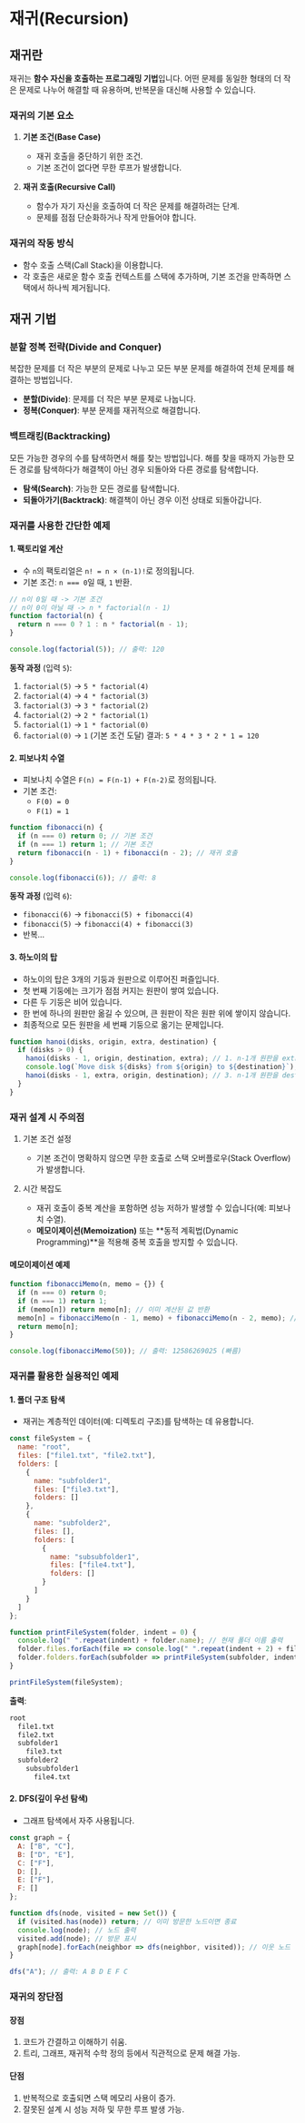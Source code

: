 # 재귀(Recursion)


## 재귀란

재귀는 **함수 자신을 호출하는 프로그래밍 기법**입니다.
어떤 문제를 동일한 형태의 더 작은 문제로 나누어 해결할 때 유용하며, 반복문을 대신해 사용할 수 있습니다.


### 재귀의 기본 요소

1. **기본 조건(Base Case)**
   - 재귀 호출을 중단하기 위한 조건.
   - 기본 조건이 없다면 무한 루프가 발생합니다.

2. **재귀 호출(Recursive Call)**
   - 함수가 자기 자신을 호출하여 더 작은 문제를 해결하려는 단계.
   - 문제를 점점 단순화하거나 작게 만들어야 합니다.


### 재귀의 작동 방식

- 함수 호출 스택(Call Stack)을 이용합니다.
- 각 호출은 새로운 함수 호출 컨텍스트를 스택에 추가하며, 기본 조건을 만족하면 스택에서 하나씩 제거됩니다.


## 재귀 기법


### 분할 정복 전략(Divide and Conquer)

복잡한 문제를 더 작은 부분의 문제로 나누고 모든 부분 문제를 해결하여 전체 문제를 해결하는 방법입니다.

- **분할(Divide)**: 문제를 더 작은 부분 문제로 나눕니다.
- **정복(Conquer)**: 부분 문제를 재귀적으로 해결합니다.


### 백트래킹(Backtracking)

모든 가능한 경우의 수를 탐색하면서 해를 찾는 방법입니다. 해를 찾을 때까지 가능한 모든 경로를 탐색하다가 해결책이 아닌 경우 되돌아와 다른 경로를 탐색합니다.

- **탐색(Search)**: 가능한 모든 경로를 탐색합니다.
- **되돌아가기(Backtrack)**: 해결책이 아닌 경우 이전 상태로 되돌아갑니다.


### 재귀를 사용한 간단한 예제


#### 1. **팩토리얼 계산**

- 수 `n`의 팩토리얼은 `n! = n × (n-1)!`로 정의됩니다.
- 기본 조건: `n === 0`일 때, `1` 반환.

```javascript
// n이 0일 때 -> 기본 조건
// n이 0이 아닐 때 -> n * factorial(n - 1)
function factorial(n) {
  return n === 0 ? 1 : n * factorial(n - 1);
}

console.log(factorial(5)); // 출력: 120
```

**동작 과정** (입력 `5`):

1. `factorial(5)` → `5 * factorial(4)`
2. `factorial(4)` → `4 * factorial(3)`
3. `factorial(3)` → `3 * factorial(2)`
4. `factorial(2)` → `2 * factorial(1)`
5. `factorial(1)` → `1 * factorial(0)`
6. `factorial(0)` → `1` (기본 조건 도달)
   결과: `5 * 4 * 3 * 2 * 1 = 120`


#### 2. **피보나치 수열**

- 피보나치 수열은 `F(n) = F(n-1) + F(n-2)`로 정의됩니다.
- 기본 조건:
  - `F(0) = 0`
  - `F(1) = 1`

```javascript
function fibonacci(n) {
  if (n === 0) return 0; // 기본 조건
  if (n === 1) return 1; // 기본 조건
  return fibonacci(n - 1) + fibonacci(n - 2); // 재귀 호출
}

console.log(fibonacci(6)); // 출력: 8
```

**동작 과정** (입력 `6`):

- `fibonacci(6)` → `fibonacci(5) + fibonacci(4)`
- `fibonacci(5)` → `fibonacci(4) + fibonacci(3)`
- 반복...


#### 3. 하노이의 탑

- 하노이의 탑은 3개의 기둥과 원판으로 이루어진 퍼즐입니다.
- 첫 번째 기둥에는 크기가 점점 커지는 원판이 쌓여 있습니다.
- 다른 두 기둥은 비어 있습니다.
- 한 번에 하나의 원판만 옮길 수 있으며, 큰 원판이 작은 원판 위에 쌓이지 않습니다.
- 최종적으로 모든 원판을 세 번째 기둥으로 옮기는 문제입니다.

```javascript
function hanoi(disks, origin, extra, destination) {
  if (disks > 0) {
    hanoi(disks - 1, origin, destination, extra); // 1. n-1개 원판을 extra로 이동
    console.log(`Move disk ${disks} from ${origin} to ${destination}`); // 2. n번째 원판을 destination으로 이동
    hanoi(disks - 1, extra, origin, destination); // 3. n-1개 원판을 destination로 이동
  }
}
```


### 재귀 설계 시 주의점

1. 기본 조건 설정
   - 기본 조건이 명확하지 않으면 무한 호출로 스택 오버플로우(Stack Overflow)가 발생합니다.

2. 시간 복잡도
   - 재귀 호출이 중복 계산을 포함하면 성능 저하가 발생할 수 있습니다(예: 피보나치 수열).
   - **메모이제이션(Memoization)** 또는 **동적 계획법(Dynamic Programming)**을 적용해 중복 호출을 방지할 수 있습니다.


#### 메모이제이션 예제

```javascript
function fibonacciMemo(n, memo = {}) {
  if (n === 0) return 0;
  if (n === 1) return 1;
  if (memo[n]) return memo[n]; // 이미 계산된 값 반환
  memo[n] = fibonacciMemo(n - 1, memo) + fibonacciMemo(n - 2, memo); // 계산 후 저장
  return memo[n];
}

console.log(fibonacciMemo(50)); // 출력: 12586269025 (빠름)
```


### 재귀를 활용한 실용적인 예제


#### 1. **폴더 구조 탐색**

- 재귀는 계층적인 데이터(예: 디렉토리 구조)를 탐색하는 데 유용합니다.

```javascript
const fileSystem = {
  name: "root",
  files: ["file1.txt", "file2.txt"],
  folders: [
    {
      name: "subfolder1",
      files: ["file3.txt"],
      folders: []
    },
    {
      name: "subfolder2",
      files: [],
      folders: [
        {
          name: "subsubfolder1",
          files: ["file4.txt"],
          folders: []
        }
      ]
    }
  ]
};

function printFileSystem(folder, indent = 0) {
  console.log(" ".repeat(indent) + folder.name); // 현재 폴더 이름 출력
  folder.files.forEach(file => console.log(" ".repeat(indent + 2) + file)); // 파일 출력
  folder.folders.forEach(subfolder => printFileSystem(subfolder, indent + 2)); // 하위 폴더 탐색
}

printFileSystem(fileSystem);
```

**출력**:

```markdown
root
  file1.txt
  file2.txt
  subfolder1
    file3.txt
  subfolder2
    subsubfolder1
      file4.txt
```


#### 2. **DFS(깊이 우선 탐색)**

- 그래프 탐색에서 자주 사용됩니다.

```javascript
const graph = {
  A: ["B", "C"],
  B: ["D", "E"],
  C: ["F"],
  D: [],
  E: ["F"],
  F: []
};

function dfs(node, visited = new Set()) {
  if (visited.has(node)) return; // 이미 방문한 노드이면 종료
  console.log(node); // 노드 출력
  visited.add(node); // 방문 표시
  graph[node].forEach(neighbor => dfs(neighbor, visited)); // 이웃 노드 탐색
}

dfs("A"); // 출력: A B D E F C
```


### 재귀의 장단점


#### 장점

1. 코드가 간결하고 이해하기 쉬움.
2. 트리, 그래프, 재귀적 수학 정의 등에서 직관적으로 문제 해결 가능.


#### 단점

1. 반복적으로 호출되면 스택 메모리 사용이 증가.
2. 잘못된 설계 시 성능 저하 및 무한 루프 발생 가능.
